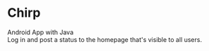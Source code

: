 # Chirp
Android App with Java </br>
Log in and post a status to the homepage that's visible to all users.
